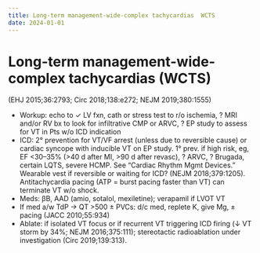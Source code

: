 ```yaml
---
title: Long-term management-wide-complex tachycardias  WCTS 
date: 2024-01-01
---
```

# Long-term management-wide-complex tachycardias (WCTS)


(EHJ 2015;36:2793; Circ 2018;138:e272; NEJM 2019;380:1555)
* Workup: echo to ✓ LV fxn, cath or stress test to r/o ischemia, ? MRI and/or RV bx to look for infiltrative CMP or ARVC, ? EP study to assess for VT in Pts w/o ICD indication
* ICD: 2° prevention for VT/VF arrest (unless due to reversible cause) or cardiac syncope with inducible VT on EP study. 1° prev. if high risk, eg, EF <30–35% (>40 d after MI, >90 d after revasc), ? ARVC, ? Brugada, certain LQTS, severe HCMP. See “Cardiac Rhythm Mgmt Devices.” Wearable vest if reversible or waiting for ICD? (NEJM 2018;379:1205). Antitachycardia pacing (ATP = burst pacing faster than VT) can terminate VT w/o shock.
* Meds: βB, AAD (amio, sotalol, mexiletine); verapamil if LVOT VT
* If med a/w TdP → QT >500 ± PVCs: d/c med, replete K, give Mg, ± pacing (JACC 2010;55:934)
* Ablate: if isolated VT focus or if recurrent VT triggering ICD firing (↓ VT storm by 34%; NEJM 2016;375:111); stereotactic radioablation under investigation (Circ 2019;139:313).
